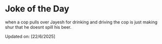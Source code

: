 # Joke of the Day

<!-- #joke -->
when a cop pulls over Jayesh for drinking and driving the cop is just making shur that he doesnt spill his beer.

Updated on: [22/6/2025]
<!-- #jokeEnd -->